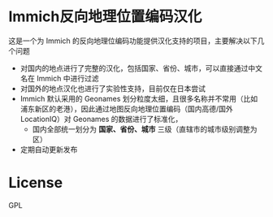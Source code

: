 # Immich反向地理位置编码汉化

这是一个为 Immich 的反向地理位编码功能提供汉化支持的项目，主要解决以下几个问题

- 对国内的地点进行了完整的汉化，包括国家、省份、城市，可以直接通过中文名在 Immich 中进行过滤
- 对国外的地点汉化也进行了实验性支持，目前仅在日本尝试
- Immich 默认采用的 Geonames 划分粒度太细，且很多名称并不常用（比如浦东新区的老港），因此通过地图反向地理位置编码（国内高德/国外 LocationIQ）对 Geonames 的数据进行了标准化，
  - 国内全部统一划分为 **国家、省份、城市** 三级（直辖市的城市级别调整为区）
- 定期自动更新发布

# License

GPL